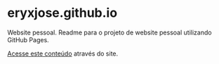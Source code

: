 
# eryxjose.github.io
Website pessoal.
Readme para o projeto de website pessoal utilizando GitHub Pages.

[Acesse este conteúdo](www.eryxguimaraes.com.br) através do site.

